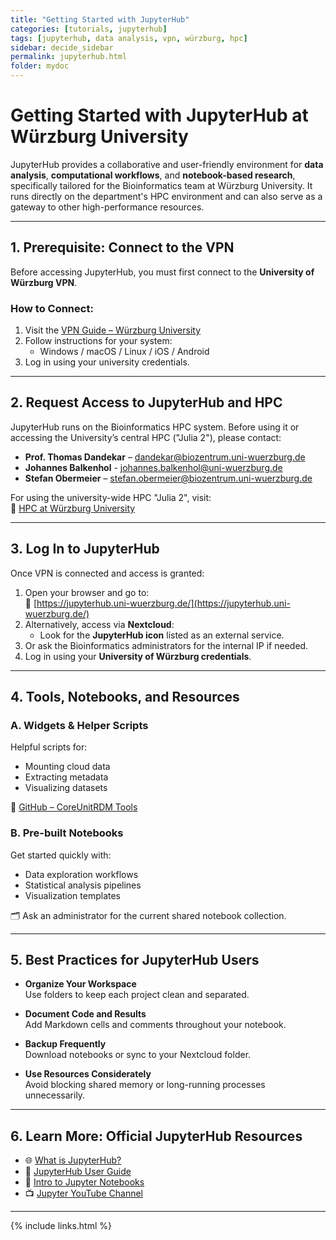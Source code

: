```yaml
---
title: "Getting Started with JupyterHub"
categories: [tutorials, jupyterhub]
tags: [jupyterhub, data analysis, vpn, würzburg, hpc]
sidebar: decide_sidebar
permalink: jupyterhub.html
folder: mydoc
---
```


# Getting Started with JupyterHub at Würzburg University

JupyterHub provides a collaborative and user-friendly environment for **data analysis**, **computational workflows**, and **notebook-based research**, specifically tailored for the Bioinformatics team at Würzburg University. It runs directly on the department's HPC environment and can also serve as a gateway to other high-performance resources.

---

## 1. Prerequisite: Connect to the VPN

Before accessing JupyterHub, you must first connect to the **University of Würzburg VPN**.

### How to Connect:

1. Visit the [VPN Guide – Würzburg University](https://www.rz.uni-wuerzburg.de/dienste/it-sicherheit/vpn/)
2. Follow instructions for your system:
   - Windows / macOS / Linux / iOS / Android
3. Log in using your university credentials.

---

## 2. Request Access to JupyterHub and HPC

JupyterHub runs on the Bioinformatics HPC system. Before using it or accessing the University’s central HPC ("Julia 2"), please contact:

- **Prof. Thomas Dandekar** – [dandekar@biozentrum.uni-wuerzburg.de](mailto:dandekar@biozentrum.uni-wuerzburg.de)
- **Johannes Balkenhol** - [johannes.balkenhol@uni-wuerzburg.de](mailto:johannes.balkenhol@uni-wuerzburg.de)
- **Stefan Obermeier** – [stefan.obermeier@biozentrum.uni-wuerzburg.de](mailto:stefan.obermeier@biozentrum.uni-wuerzburg.de)

For using the university-wide HPC "Julia 2", visit:  
🔗 [HPC at Würzburg University](https://www.rz.uni-wuerzburg.de/dienste/rzserver/high-performance-computing/)

---

## 3. Log In to JupyterHub

Once VPN is connected and access is granted:

1. Open your browser and go to:  
   🔗 [https://jupyterhub.uni-wuerzburg.de/](https://jupyterhub.uni-wuerzburg.de/)
2. Alternatively, access via **Nextcloud**:  
   - Look for the **JupyterHub icon** listed as an external service.
3. Or ask the Bioinformatics administrators for the internal IP if needed.
4. Log in using your **University of Würzburg credentials**.

---

## 4. Tools, Notebooks, and Resources

### A. Widgets & Helper Scripts

Helpful scripts for:

- Mounting cloud data
- Extracting metadata
- Visualizing datasets

🔗 [GitHub – CoreUnitRDM Tools](https://github.com/CoreUnitRDM)

### B. Pre-built Notebooks

Get started quickly with:

- Data exploration workflows
- Statistical analysis pipelines
- Visualization templates

🗂️ Ask an administrator for the current shared notebook collection.

---

## 5. Best Practices for JupyterHub Users

- **Organize Your Workspace**  
  Use folders to keep each project clean and separated.

- **Document Code and Results**  
  Add Markdown cells and comments throughout your notebook.

- **Backup Frequently**  
  Download notebooks or sync to your Nextcloud folder.

- **Use Resources Considerately**  
  Avoid blocking shared memory or long-running processes unnecessarily.

---

## 6. Learn More: Official JupyterHub Resources

- 🌐 [What is JupyterHub?](https://jupyterhub.readthedocs.io/en/stable/)
- 🚀 [JupyterHub User Guide](https://jupyterhub.readthedocs.io/en/stable/user-guide.html)
- 📘 [Intro to Jupyter Notebooks](https://jupyter-notebook.readthedocs.io/en/stable/)
- 📺 [Jupyter YouTube Channel](https://www.youtube.com/c/ProjectJupyter)

---

{% include links.html %}
